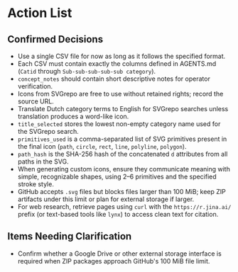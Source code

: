 # Action List

## Confirmed Decisions
- Use a single CSV file for now as long as it follows the specified format.
- Each CSV must contain exactly the columns defined in AGENTS.md (`Catid` through `Sub-sub-sub-sub-sub category`).
- `concept_notes` should contain short descriptive notes for operator verification.
- Icons from SVGrepo are free to use without retained rights; record the source URL.
- Translate Dutch category terms to English for SVGrepo searches unless translation produces a word-like icon.
- `title_selected` stores the lowest non-empty category name used for the SVGrepo search.
- `primitives_used` is a comma-separated list of SVG primitives present in the final icon (`path`, `circle`, `rect`, `line`, `polyline`, `polygon`).
- `path_hash` is the SHA-256 hash of the concatenated `d` attributes from all paths in the SVG.
- When generating custom icons, ensure they communicate meaning with simple, recognizable shapes, using 2–6 primitives and the specified stroke style.
- GitHub accepts `.svg` files but blocks files larger than 100 MiB; keep ZIP artifacts under this limit or plan for external storage if larger.
- For web research, retrieve pages using `curl` with the `https://r.jina.ai/` prefix (or text-based tools like `lynx`) to access clean text for citation.

## Items Needing Clarification
- Confirm whether a Google Drive or other external storage interface is required when ZIP packages approach GitHub's 100 MiB file limit.
